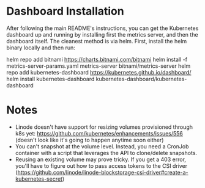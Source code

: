 # Dashboard Installation

After following the main README's instructions, you can get the Kubernetes dashboard up and running by installing first the metrics server, and then the dashboard itself.  The cleanest method is via helm.  First, install the helm binary locally and then run:

  helm repo add bitnami https://charts.bitnami.com/bitnami
  helm install -f metrics-server-params.yaml metrics-server bitnami/metrics-server
  helm repo add kubernetes-dashboard https://kubernetes.github.io/dashboard/
  helm install kubernetes-dashboard kubernetes-dashboard/kubernetes-dashboard

# Notes

* Linode doesn't have support for resizing volumes provisioned through k8s yet: https://github.com/kubernetes/enhancements/issues/556 (doesn't look like it's going to happen anytime soon either)
* You can't snapshot at the volume level.  Instead, you need a CronJob container with a script that leverages the API to clone/delete snapshots.
* Reusing an existing volume may prove tricky.  If you get a 403 error, you'll have to figure out how to pass access tokens to the CSI driver (https://github.com/linode/linode-blockstorage-csi-driver#create-a-kubernetes-secret)
